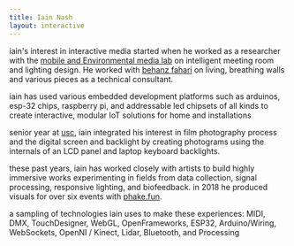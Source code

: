```yaml
---
title: Iain Nash
layout: interactive
---
```


iain's interest in interactive media started when he worked as a researcher with the <a href="http://mobilemedia.usc.edu/">mobile and Environmental media lab</a> on intelligent meeting room and lighting design. He worked with <a href="http://behnazfarahi.com">behanz fahari</a> on living, breathing walls and various pieces as a technical consultant.

iain has used various embedded development platforms such as arduinos, esp-32 chips, raspberry pi, and addressable led chipsets of all kinds to create interactive, modular IoT solutions for home and installations

senior year at <a href="http://usc.edu/" title="university of southern california">usc</a>, iain integrated his interest in film photography process and the digital screen and backlight by creating photograms using the internals of an LCD panel and laptop keyboard backlights.

these past years, iain has worked closely with artists to build highly immersive works experimenting in fields from data collection, signal processing, responsive lighting, and biofeedback. in 2018 he produced visuals for over six events with <a href="http://phake.fun">phake.fun</a>.

a sampling of technologies iain uses to make these experiences: MIDI, DMX, TouchDesigner, WebGL, OpenFrameworks, ESP32, Arduino/Wiring, WebSockets, OpenNI / Kinect, Lidar, Bluetooth, and Processing